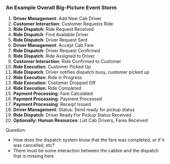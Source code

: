 ### An Example Overall Big-Picture Event Storm

1. **Driver Management**: Add New Cab Driver
2. **Customer Interaction**: Customer Requests Ride
3. **Ride Dispatch**: Ride Request Received
4. **Ride Dispatch**: Find Available Driver
5. **Ride Dispatch**: Driver Request Sent
6. **Driver Management**: Accept Cab Fare
7. **Ride Dispatch**: Driver Request Confirmed
8. **Ride Dispatch**: Ride Assigned to Driver
9. **Customer Interaction**: Ride Confirmed to Customer
10. **Ride Execution**: Customer Picked Up
11. **Ride Dispatch**: Driver notifies dispatch busy, customer picked up
12. **Ride Execution**: Ride in Progress
13. **Ride Execution**: Customer Dropped Off
14. **Ride Execution**: Ride Completed
15. **Payment Processing**: Fare Calculated
16. **Payment Processing**: Payment Processed
17. **Payment Processing**: Receipt Issued
18. **Driver Management**: Status: Send ready for pickup status
19. **Ride Dispatch**: Driver Ready For Pickup Status Received
20. **Optionally: Human Resources**: List Cab Drivers, Fares Received

Question:
* How does the dispatch system know that the fare was completed, or if it was cancelled, etc?
* There must be some interaction between the cabbie and the dispatch that is missing here